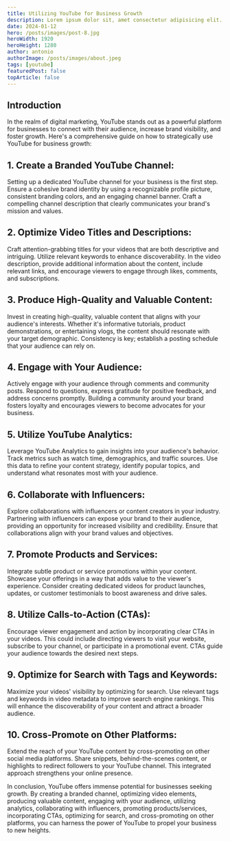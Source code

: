 ```yaml
---
title: Utilizing YouTube for Business Growth
description: Lorem ipsum dolor sit, amet consectetur adipisicing elit. Hic eos odit sequi minima iure natus, odio tempora sit.
date: 2024-01-12
hero: /posts/images/post-8.jpg
heroWidth: 1920
heroHeight: 1280
author: antonio
authorImage: /posts/images/about.jpeg
tags: [youtube]
featuredPost: false
topArticle: false
---
```


## **Introduction**

In the realm of digital marketing, YouTube stands out as a powerful platform for businesses to connect with their audience, increase brand visibility, and foster growth. Here's a comprehensive guide on how to strategically use YouTube for business growth:

## 1. **Create a Branded YouTube Channel:**

Setting up a dedicated YouTube channel for your business is the first step. Ensure a cohesive brand identity by using a recognizable profile picture, consistent branding colors, and an engaging channel banner. Craft a compelling channel description that clearly communicates your brand's mission and values.

## 2. **Optimize Video Titles and Descriptions:**

Craft attention-grabbing titles for your videos that are both descriptive and intriguing. Utilize relevant keywords to enhance discoverability. In the video description, provide additional information about the content, include relevant links, and encourage viewers to engage through likes, comments, and subscriptions.

## 3. **Produce High-Quality and Valuable Content:**

Invest in creating high-quality, valuable content that aligns with your audience's interests. Whether it's informative tutorials, product demonstrations, or entertaining vlogs, the content should resonate with your target demographic. Consistency is key; establish a posting schedule that your audience can rely on.

## 4. **Engage with Your Audience:**

Actively engage with your audience through comments and community posts. Respond to questions, express gratitude for positive feedback, and address concerns promptly. Building a community around your brand fosters loyalty and encourages viewers to become advocates for your business.

## 5. **Utilize YouTube Analytics:**

Leverage YouTube Analytics to gain insights into your audience's behavior. Track metrics such as watch time, demographics, and traffic sources. Use this data to refine your content strategy, identify popular topics, and understand what resonates most with your audience.

## 6. **Collaborate with Influencers:**

Explore collaborations with influencers or content creators in your industry. Partnering with influencers can expose your brand to their audience, providing an opportunity for increased visibility and credibility. Ensure that collaborations align with your brand values and objectives.

## 7. **Promote Products and Services:**

Integrate subtle product or service promotions within your content. Showcase your offerings in a way that adds value to the viewer's experience. Consider creating dedicated videos for product launches, updates, or customer testimonials to boost awareness and drive sales.

## 8. **Utilize Calls-to-Action (CTAs):**

Encourage viewer engagement and action by incorporating clear CTAs in your videos. This could include directing viewers to visit your website, subscribe to your channel, or participate in a promotional event. CTAs guide your audience towards the desired next steps.

## 9. **Optimize for Search with Tags and Keywords:**

Maximize your videos' visibility by optimizing for search. Use relevant tags and keywords in video metadata to improve search engine rankings. This will enhance the discoverability of your content and attract a broader audience.

## 10. **Cross-Promote on Other Platforms:**

Extend the reach of your YouTube content by cross-promoting on other social media platforms. Share snippets, behind-the-scenes content, or highlights to redirect followers to your YouTube channel. This integrated approach strengthens your online presence.

In conclusion, YouTube offers immense potential for businesses seeking growth. By creating a branded channel, optimizing video elements, producing valuable content, engaging with your audience, utilizing analytics, collaborating with influencers, promoting products/services, incorporating CTAs, optimizing for search, and cross-promoting on other platforms, you can harness the power of YouTube to propel your business to new heights.

